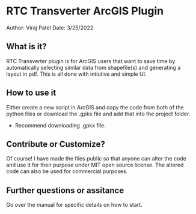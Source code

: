 # RTC Transverter ArcGIS Plugin
Author: Viraj Patel
Date: 3/25/2022

## What is it?
RTC Transverter plugin is for ArcGIS users that want to save time by automatically selecting similar data from shapefile(s) and generating a layout in pdf. This is all done with intiutive and simple UI.

## How to use it
Either create a new script in ArcGIS and copy the code from both of the python files or download the .gpkx file and add that into the project folder.
- Recommend downloading .gpkx file.

## Contribute or Customize?
Of course! I have made the files public so that anyone can alter the code and use it for their purpose under MIT open source license. The altered code can also be used for commercial purposes.

## Further questions or assitance
Go over the manual for specific details on how to start.
